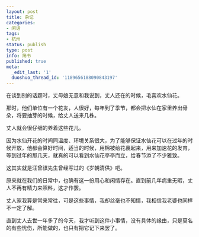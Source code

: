```yaml
---
layout: post
title: 杂记
categories:
- 闲话
tags:
- 杭州
status: publish
type: post
info: 简书
published: true
meta:
  _edit_last: '1'
  duoshuo_thread_id: '1189656188090843197'
---
```

在谈到别的话题时，丈母娘无意和我说到，丈人还在的时候，毛喜欢水仙花。

那时，他们单位有一个花友，人很好，每年到了季节，都会把水仙在家里养出骨朵，将要抽芽的时候，给丈人送来几株。

丈人就会很仔细的养着这些花儿。

因为水仙开花的时间同温度、环境关系很大，为了能够保证水仙花可以在过年的时候开放，他都会算好时间，适当的时候，用棉被给花裹起来，用来加速花的发育，等到过年的那几天，就真的可以看到水仙花亭亭而立，给春节添了不少雅致。

这其实就是汪曾祺先生曾经写过的《岁朝清供》吧。

原来就在我们的日常中，也确有这一份用心和闲情存在。直到前几年病重无暇，丈人不再有精力来照料，这才作罢。

丈人家我算是常来常往，可是这些事情，我却丝毫也不知情，我相信我老婆也同样不一定了解。

直到丈人去世一年多了的今天，我才听到这件小事情，没有具体的缘由，只是莫名的有些忧伤，所能做的，也只有把它记下来罢了。

